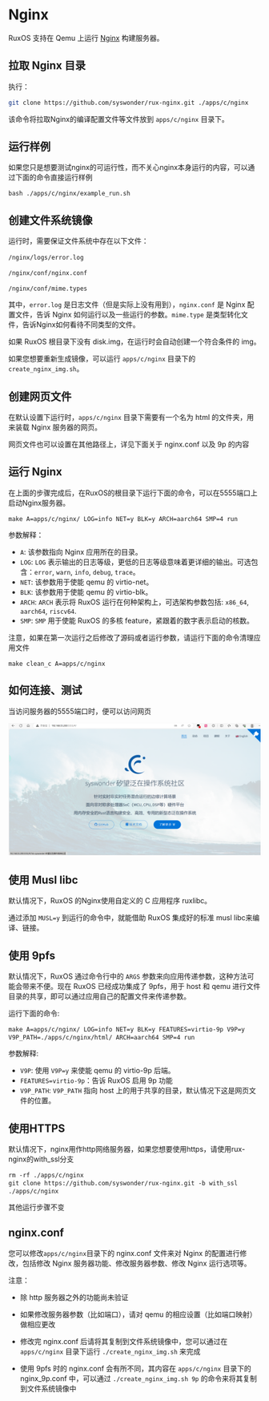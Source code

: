 # Nginx

RuxOS 支持在 Qemu 上运行 [Nginx](https://www.nginx.com/) 构建服务器。

## 拉取 Nginx 目录

执行：

```bash
git clone https://github.com/syswonder/rux-nginx.git ./apps/c/nginx
```

该命令将拉取Nginx的编译配置文件等文件放到 `apps/c/nginx` 目录下。

## 运行样例

如果您只是想要测试nginx的可运行性，而不关心nginx本身运行的内容，可以通过下面的命令直接运行样例

```
bash ./apps/c/nginx/example_run.sh
```

## 创建文件系统镜像

运行时，需要保证文件系统中存在以下文件：

`/nginx/logs/error.log`

`/nginx/conf/nginx.conf`

`/nginx/conf/mime.types`

其中，`error.log` 是日志文件（但是实际上没有用到），`nginx.conf` 是 Nginx 配置文件，告诉 Nginx 如何运行以及一些运行的参数。`mime.type` 是类型转化文件，告诉Nginx如何看待不同类型的文件。

如果 RuxOS 根目录下没有 disk.img，在运行时会自动创建一个符合条件的 img。

如果您想要重新生成镜像，可以运行 `apps/c/nginx` 目录下的 `create_nginx_img.sh`。

## 创建网页文件

在默认设置下运行时，`apps/c/nginx` 目录下需要有一个名为 html 的文件夹，用来装载 Nginx 服务器的网页。

网页文件也可以设置在其他路径上，详见下面关于 nginx.conf 以及 9p 的内容

## 运行 Nginx

在上面的步骤完成后，在RuxOS的根目录下运行下面的命令，可以在5555端口上启动Nginx服务器。

```shell
make A=apps/c/nginx/ LOG=info NET=y BLK=y ARCH=aarch64 SMP=4 run
```

参数解释：

* `A`: 该参数指向 Nginx 应用所在的目录。
* `LOG`: `LOG` 表示输出的日志等级，更低的日志等级意味着更详细的输出。可选包含：`error`,  `warn`, `info`, `debug`, `trace`。
* `NET`: 该参数用于使能 qemu 的 virtio-net。
* `BLK`: 该参数用于使能 qemu 的 virtio-blk。
* `ARCH`: `ARCH` 表示将 RuxOS 运行在何种架构上，可选架构参数包括: `x86_64`, `aarch64`, `riscv64`.
* `SMP`: `SMP` 用于使能 RuxOS 的多核 feature，紧跟着的数字表示启动的核数。

注意，如果在第一次运行之后修改了源码或者运行参数，请运行下面的命令清理应用文件

```shell
make clean_c A=apps/c/nginx
```

## 如何连接、测试

当访问服务器的5555端口时，便可以访问网页

![res](img/nginx-res.png)

## 使用 Musl libc

默认情况下，RuxOS 的Nginx使用自定义的 C 应用程序 ruxlibc。

通过添加 `MUSL=y` 到运行的命令中，就能借助 RuxOS 集成好的标准 musl libc来编译、链接。

## 使用 9pfs

默认情况下，RuxOS 通过命令行中的 `ARGS` 参数来向应用传递参数，这种方法可能会带来不便。现在 RuxOS 已经成功集成了 9pfs，用于 host 和 qemu 进行文件目录的共享，即可以通过应用自己的配置文件来传递参数。

运行下面的命令:

```shell
make A=apps/c/nginx/ LOG=info NET=y BLK=y FEATURES=virtio-9p V9P=y V9P_PATH=./apps/c/nginx/html/ ARCH=aarch64 SMP=4 run
```

参数解释:

* `V9P`: 使用 `V9P=y` 来使能 qemu 的 virtio-9p 后端。
* `FEATURES=virtio-9p`：告诉 RuxOS 启用 9p 功能
* `V9P_PATH`: `V9P_PATH` 指向 host 上的用于共享的目录，默认情况下这是网页文件的位置。

## 使用HTTPS

默认情况下，nginx用作http网络服务器，如果您想要使用https，请使用rux-nginx的with_ssl分支

```
rm -rf ./apps/c/nginx
git clone https://github.com/syswonder/rux-nginx.git -b with_ssl ./apps/c/nginx
```

其他运行步骤不变

## nginx.conf

您可以修改`apps/c/nginx`目录下的 nginx.conf 文件来对 Nginx 的配置进行修改，包括修改 Nginx 服务器功能、修改服务器参数、修改 Nginx 运行选项等。

注意：

* 除 http 服务器之外的功能尚未验证

* 如果修改服务器参数（比如端口），请对 qemu 的相应设置（比如端口映射）做相应更改

* 修改完 nginx.conf 后请将其复制到文件系统镜像中，您可以通过在 `apps/c/nginx` 目录下运行 `./create_nginx_img.sh` 来完成

* 使用 9pfs 时的 nginx.conf 会有所不同，其内容在 `apps/c/nginx` 目录下的 nginx_9p.conf 中，可以通过 `./create_nginx_img.sh 9p` 的命令来将其复制到文件系统镜像中
